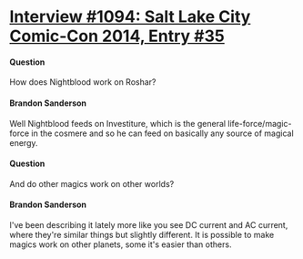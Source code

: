 # [Interview #1094: Salt Lake City Comic-Con 2014, Entry #35](https://www.theoryland.com/intvmain.php?i=1094#35)

#### Question

How does Nightblood work on Roshar?

#### Brandon Sanderson

Well Nightblood feeds on Investiture, which is the general life-force/magic-force in the cosmere and so he can feed on basically any source of magical energy.

#### Question

And do other magics work on other worlds?

#### Brandon Sanderson

I've been describing it lately more like you see DC current and AC current, where they're similar things but slightly different. It is possible to make magics work on other planets, some it's easier than others.

